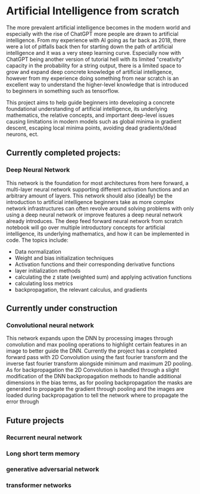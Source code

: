 # Artificial Intelligence from scratch
The more prevalent artificial intelligence becomes in the modern world and especially with the rise of ChatGPT more people are drawn to artificial intelligence.
From my experience with AI going as far back as 2018, there were a lot of pitfalls back then for starting down the path of artificial intelligence and it was a very steep learning curve.
Especially now with ChatGPT being another version of tutorial hell with its limited "creativity" capacity in the probability for a string output, there is a limited space to grow and expand
deep concrete knowledge of artificial intelligence, however from my experience doing something from near scratch is an excellent way to understand the higher-level knowledge
that is introduced to beginners in something such as tensorflow.


This project aims to help guide beginners into developing a concrete foundational understanding of artificial intelligence, its underlying mathematics, the relative concepts, 
and important deep-level issues causing limitations in modern models such as global minima in gradient descent, escaping local minima points, avoiding dead gradients/dead neurons, ect. 

## Currently completed projects:
### Deep Neural Network
This network is the foundation for most architectures from here forward, a multi-layer neural network supporting different activation functions and an arbitrary amount of layers. This network should also (ideally) be the introduction to artificial intelligence beginners take as more complex network infrastructures can often revolve around solving problems with only using a deep neural network or improve features a deep neural network already introduces. The deep feed forward neural network from scratch notebook will go over multiple introductory concepts for artificial intelligence, its underlying mathematics, and how it can be implemented in code. The topics include:
* Data normalization
* Weight and bias initialization techniques
* Activation functions and their corresponding derivative functions
* layer initialization methods
* calculating the z state (weighted sum) and applying activation functions
* calculating loss metrics
* backpropagation, the relevant calculus, and gradients


## Currently under construction
### Convolutional neural network
This network expands upon the DNN by processing images through convolution and max pooling operations to highlight certain features in an image to better guide the DNN. Currently the project has a completed forward pass with 2D Convolution using the fast fourier transform and the inverse fast fourier transform alongside minimum and maximum 2D pooling. As for backpropagation the 2D Convolution is handled through a slight modification of the DNN backpropagation methods to handle additional dimensions in the bias terms, as for pooling backpropagation the masks are generated to propagate the gradient through pooling and the images are loaded during backpropagation to tell the network where to propagate the error through



## Future projects
### Recurrent neural network
### Long short term memory
### generative adversarial network
### transformer networks
